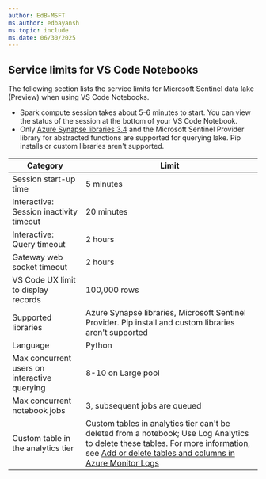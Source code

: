 ```yaml
---
author: EdB-MSFT
ms.author: edbayansh
ms.topic: include
ms.date: 06/30/2025
---
```


## Service limits for VS Code Notebooks


The following section lists the service limits for Microsoft Sentinel data lake (Preview) when using VS Code Notebooks.

+ Spark compute session takes about 5-6 minutes to start. You can view the status of the session at the bottom of your VS Code Notebook.
+ Only [Azure Synapse libraries 3.4](https://github.com/microsoft/synapse-spark-runtime/tree/main#readme) and the Microsoft Sentinel Provider library for abstracted functions are supported for querying lake. Pip installs or custom libraries aren't supported.


| Category | Limit |
|----------|-------|
| Session start-up time | 5 minutes |
| Interactive: Session inactivity timeout | 20 minutes |
| Interactive: Query timeout | 2 hours |
| Gateway web socket timeout | 2 hours |
| VS Code UX limit to display records | 100,000 rows |
| Supported libraries | Azure Synapse libraries, Microsoft Sentinel Provider. Pip install and custom libraries aren't supported |
| Language | Python |
| Max concurrent users on interactive querying | 8-10 on Large pool |
| Max concurrent notebook jobs | 3, subsequent jobs are queued |
| Custom table in the analytics tier | Custom tables in analytics tier can't be deleted from a notebook; Use Log Analytics to delete these tables. For more information, see [Add or delete tables and columns in Azure Monitor Logs](/azure/azure-monitor/logs/create-custom-table?tabs=azure-portal-1%2Cazure-portal-2%2Cazure-portal-3#delete-a-table)|
